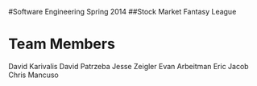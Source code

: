 #Software Engineering Spring 2014
##Stock Market Fantasy League

Team Members
============
David Karivalis
David Patrzeba
Jesse Zeigler
Evan Arbeitman
Eric Jacob
Chris Mancuso
